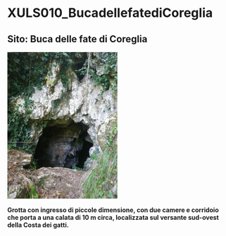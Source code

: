 # XULS010_BucadellefatediCoreglia
## Sito: Buca delle fate di Coreglia
[<img src='vignettes/KcT0Xxqh.jpg' width='250'/>](vignettes/KcT0Xxqh.jpg) 

**Grotta con ingresso di piccole dimensione, con due camere e corridoio che porta a una calata di 10 m circa, localizzata sul versante sud-ovest della Costa dei gatti.**
